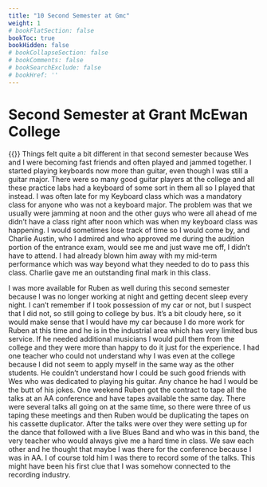 ```yaml
---
title: "10 Second Semester at Gmc"
weight: 1
# bookFlatSection: false
bookToc: true
bookHidden: false
# bookCollapseSection: false
# bookComments: false
# bookSearchExclude: false
# bookHref: ''
---
```

# Second Semester at Grant McEwan College
{{<picture src="/images/Donald Tuning Keyboard.png"  width="300 px">}}
Things felt quite a bit different in that second semester because Wes and I were becoming fast friends and often played and jammed together.  I started playing keyboards now more than guitar, even though I was still a guitar major.  There were so many good guitar players at the college and all these practice labs had a keyboard of some sort in them all so I played that instead.  I was often late for my Keyboard class which was a mandatory class for anyone who was not a keyboard major.  The problem was that we usually were jamming at noon and the other guys who were all ahead of me didn’t have a class right after noon which was when my keyboard class was happening.  I would sometimes lose track of time so I would come by, and Charlie Austin, who I admired and who approved me during the audition portion of the entrance exam, would see me and just wave me off, I didn’t have to attend.  I had already blown him away with my mid-term performance which was way beyond what they needed to do to pass this class.  Charlie gave me an outstanding final mark in this class.

I was more available for Ruben as well during this second semester because I was no longer working at night and getting decent sleep every night.  I can’t remember if I took possession of my car or not, but I suspect that I did not, so still going to college by bus.  It’s a bit cloudy here, so it would make sense that I would have my car because I do more work for Ruben at this time and he is in the industrial area which has very limited bus service.  If he needed additional musicians I would pull them from the college and they were more than happy to do it just for the experience.  I had one teacher who could not understand why I was even at the college because I did not seem to apply myself in the same way as the other students.  He couldn’t understand how I could be such good friends with Wes who was dedicated to playing his guitar.  Any chance he had I would be the butt of his jokes.  One weekend Ruben got the contract to tape all the talks at an AA conference and have tapes available the same day.  There were several talks all going on at the same time, so there were three of us taping these meetings and then Ruben would be duplicating the tapes on his cassette duplicator.  After the talks were over they were setting up for the dance that followed with a live Blues Band and who was in this band, the very teacher who would always give me a hard time in class.  We saw each other and he thought that maybe I was there for the conference because I was in AA.  I of course told him I was there to record some of the talks.  This might have been his first clue that I was somehow connected to the recording industry.